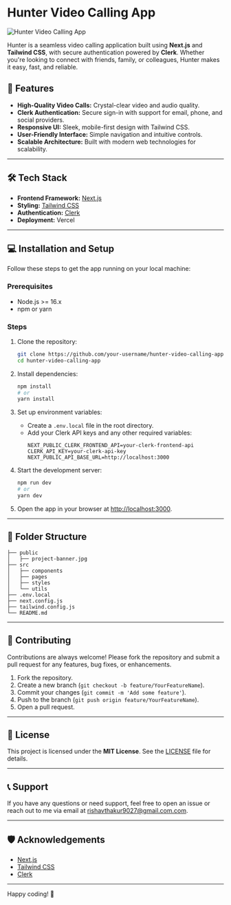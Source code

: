 # Hunter Video Calling App

![Hunter Video Calling App](./public/project-banner.jpg)

Hunter is a seamless video calling application built using **Next.js** and **Tailwind CSS**, with secure authentication powered by **Clerk**. Whether you're looking to connect with friends, family, or colleagues, Hunter makes it easy, fast, and reliable.

## 🚀 Features

- **High-Quality Video Calls:** Crystal-clear video and audio quality.
- **Clerk Authentication:** Secure sign-in with support for email, phone, and social providers.
- **Responsive UI:** Sleek, mobile-first design with Tailwind CSS.
- **User-Friendly Interface:** Simple navigation and intuitive controls.
- **Scalable Architecture:** Built with modern web technologies for scalability.

---

## 🛠️ Tech Stack

- **Frontend Framework:** [Next.js](https://nextjs.org/)
- **Styling:** [Tailwind CSS](https://tailwindcss.com/)
- **Authentication:** [Clerk](https://clerk.dev/)
- **Deployment:** Vercel

---

## 💻 Installation and Setup

Follow these steps to get the app running on your local machine:

### Prerequisites

- Node.js >= 16.x
- npm or yarn

### Steps

1. Clone the repository:
   ```bash
   git clone https://github.com/your-username/hunter-video-calling-app.git
   cd hunter-video-calling-app
   ```

2. Install dependencies:
   ```bash
   npm install
   # or
   yarn install
   ```

3. Set up environment variables:
   - Create a `.env.local` file in the root directory.
   - Add your Clerk API keys and any other required variables:
     ```env
     NEXT_PUBLIC_CLERK_FRONTEND_API=your-clerk-frontend-api
     CLERK_API_KEY=your-clerk-api-key
     NEXT_PUBLIC_API_BASE_URL=http://localhost:3000
     ```

4. Start the development server:
   ```bash
   npm run dev
   # or
   yarn dev
   ```

5. Open the app in your browser at [http://localhost:3000](http://localhost:3000).

---

## 📂 Folder Structure

```
├── public
│   ├── project-banner.jpg
├── src
│   ├── components
│   ├── pages
│   ├── styles
│   └── utils
├── .env.local
├── next.config.js
├── tailwind.config.js
└── README.md
```

---

## 🌟 Contributing

Contributions are always welcome! Please fork the repository and submit a pull request for any features, bug fixes, or enhancements.

1. Fork the repository.
2. Create a new branch (`git checkout -b feature/YourFeatureName`).
3. Commit your changes (`git commit -m 'Add some feature'`).
4. Push to the branch (`git push origin feature/YourFeatureName`).
5. Open a pull request.

---

## 📜 License

This project is licensed under the **MIT License**. See the [LICENSE](./LICENSE) file for details.

---

## 📞 Support

If you have any questions or need support, feel free to open an issue or reach out to me via email at rishavthakur9027@gmail.com.com.

---

## 🛡️ Acknowledgements

- [Next.js](https://nextjs.org/)
- [Tailwind CSS](https://tailwindcss.com/)
- [Clerk](https://clerk.dev/)

---

Happy coding! 🚀
